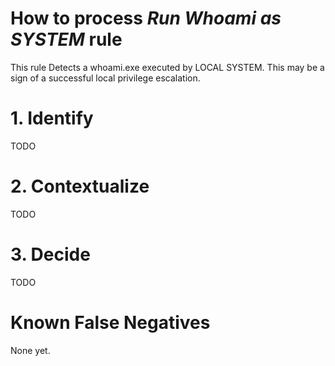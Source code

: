 # How to process *Run Whoami as SYSTEM* rule
This rule Detects a whoami.exe executed by LOCAL SYSTEM. This may be a sign of a successful local privilege escalation.

# 1. Identify
TODO

# 2. Contextualize
TODO

# 3. Decide
TODO

# Known False Negatives
None yet.
